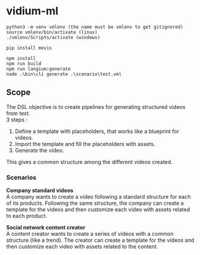 # vidium-ml

```
python3 -m venv vmlenv (the name must be vmlenv to get gitignored)
source vmlenv/bin/activate (linux)
./vmlenv/Scripts/activate (windows)

pip install movis
```

```
npm install
npm run build
npm run langium:generate 
node .\bin\cli generate .\scenario\test.vml
```

## Scope
The DSL objective is to create pipelines for generating structured videos from text.  
3 steps :
1. Define a template with placeholders, that works like a blueprint for videos.
2. Import the template and fill the placeholders with assets.
3. Generate the video.

This gives a common structure among the different videos created.

### Scenarios
**Company standard videos**  
A company wants to create a video following a standard structure for each of its products.
Following the same structure, the company can create a template for the videos and then customize each video with assets related to each product.

**Social network content creator**  
A content creator wants to create a series of videos with a common structure (like a trend).
The creator can create a template for the videos and then customize each video with assets related to the content.

